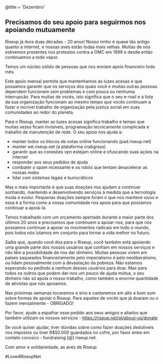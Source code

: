 @title = 'Dezembro'

Precisamos do seu apoio para seguirmos nos apoiando mutuamente
--------------------------------------------------------------

Riseup já dura duas décadas - 20 anos! Nosso ninho é quase tão antigo quanto a internet, e nossas aves estão todas mais velhas. Muitas de nós estivemos presentes nos protestos contra a OMC em 1999 e desde então continuamos a todo vapor.

Temos um núcleo sólido de pessoas que nos enviam apoio financeiro todo mês.

Este apoio mensal permite que mantenhamos as luzes acesas e que possamos garantir que os serviços dos quais você e muitas outras pessoas dependem funcionem sem problemas e com pouca ou nenhuma interrupção. Para muitas de vocês, isto significa que o seu e-mail e a lista da sua organização funcionam ao mesmo tempo que vocês continuam a fazer o incrível trabalho de organização pela justiça social em suas comunidades ao redor do planeta.

Para o Riseup, manter as luzes acesas significa trabalho e tempo que muitas vezes ficam invisíveis, programação tecnicamente complicada e trabalho de manutenção de rede. O seu apoio nos ajuda a:

* manter todos os blocos de notas online funcionando (pad.riseup.net)
* manter we.riseup.net (a plataforma crabgrass) 
* garantir que as conexões vpn estejam online e ofuscando suas ações na internet 
* responder aos seus pedidos de ajuda 
* combater o spam incessante e os robôs que tentam desacelerar as nossas redes 
* lidar com sistemas legais e burocráticos 

Mas o mais importante é que suas doações nos ajudam a continuar sonhando, mantendo e desenvolvendo serviços à medida que a tecnologia muda e evolui. Pequenas doações sempre foram o que nos manteve vivos e essa é a forma como a nossa comunidade nos apoia para que possamos continuar a apoiá-la.

Temos trabalhado com um orçamento apertado durante a maior parte dos últimos 20 anos e precisamos que continuem a apoiar-nos, para que nós possamos continuar a apoiar os movimentos radicais em todo o mundo, pois todos nós lutamos em conjunto para tornar a vida melhor no futuro.

Saiba que, quando você doa para o Riseup, você também está apoiando uma grande parte dos nossos usuários que confiam em nossos serviços e não têm a possibilidade de nos dar dinheiro. Muitas pessoas vivem em países saqueados financeiramente pelo imperialismo e pelo neoliberalismo, ou lidam pessoalmente com a devastação da pobreza. Não estamos esperando ou pedindo a nenhum desses usuários para doar. Mas para todos os outros que podem dar-nos um pouco de ajuda mútua, o seu dinheiro não só apoia o nosso trabalho, como também a enorme quantidade de ativistas que nós apoiamos.

Nas próximas semanas tocaremos o sino e cantaremos em alto e bom som sobre formas de apoiar o Riseup. Para aqueles de vocês que já doaram ou o fazem mensalmente - OBRIGADO! 

Por favor, ajude a espalhar esse pedido aos seus amigos e aliados que também utilizam os nossos serviços - https://riseup.net/pt/about-us/donate

Se você quiser ajudar, tiver dúvidas sobre como fazer doações dedutíveis nos impostos ou tiver R$50.000 guardados no cofre, por favor entre em contato conosco - fundraising [@] riseup.net.

Com amor e solidariedade,
as aves de Riseup

\#Love4RiseupNet
